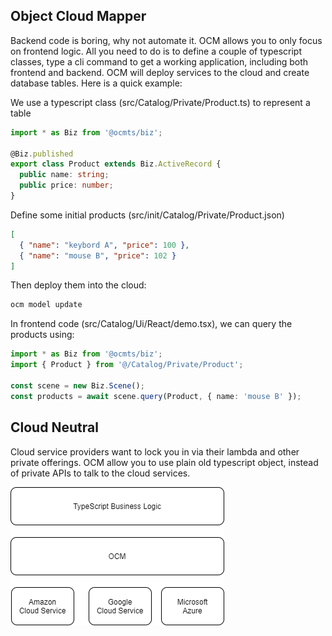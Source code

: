 ## Object Cloud Mapper

Backend code is boring, why not automate it. OCM allows you to only focus on frontend logic. All you need to do is to define a couple of typescript classes, type a cli command to get a working application, including both frontend and backend. OCM will deploy services to the cloud and create database tables. Here is a quick example:

We use a typescript class (src/Catalog/Private/Product.ts) to represent a table

```ts
import * as Biz from '@ocmts/biz';

@Biz.published
export class Product extends Biz.ActiveRecord {
  public name: string;
  public price: number;
}
```

Define some initial products (src/init/Catalog/Private/Product.json)

```json
[
  { "name": "keybord A", "price": 100 },
  { "name": "mouse B", "price": 102 }
]
```

Then deploy them into the cloud:

```sh
ocm model update
```

In frontend code (src/Catalog/Ui/React/demo.tsx), we can query the products using:

```ts
import * as Biz from '@ocmts/biz';
import { Product } from '@/Catalog/Private/Product';

const scene = new Biz.Scene();
const products = await scene.query(Product, { name: 'mouse B' });
```

## Cloud Neutral

Cloud service providers want to lock you in via their lambda and other private offerings. OCM allow you to use plain old typescript object, instead of private APIs to talk to the cloud services.

![cloud-neutral](./cloud-neutral.drawio.png)
